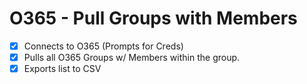 # O365 - Pull Groups with Members
- [x] Connects to O365 (Prompts for Creds)
- [x] Pulls all O365 Groups w/ Members within the group. 
- [x] Exports list to CSV